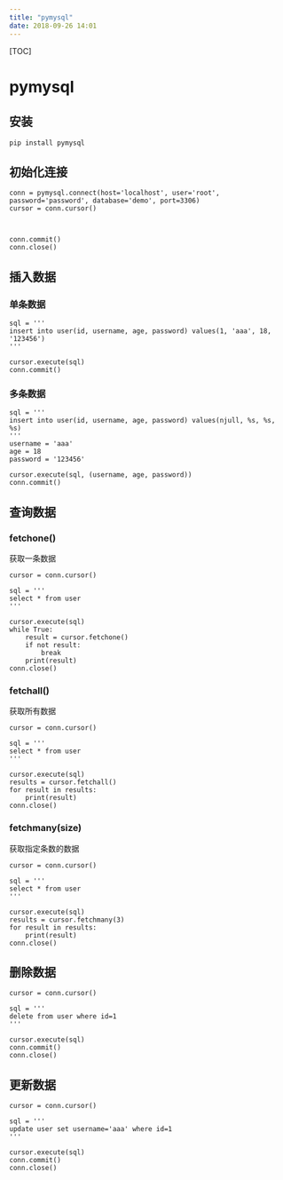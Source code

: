 ```yaml
---
title: "pymysql"
date: 2018-09-26 14:01
---
```



[TOC]


# pymysql



## 安装

```
pip install pymysql
```



## 初始化连接

```
conn = pymysql.connect(host='localhost', user='root', password='password', database='demo', port=3306)
cursor = conn.cursor()



conn.commit()
conn.close()
```





## 插入数据

### 单条数据

```
sql = '''
insert into user(id, username, age, password) values(1, 'aaa', 18, '123456')
'''

cursor.execute(sql)
conn.commit()
```



### 多条数据

```
sql = '''
insert into user(id, username, age, password) values(njull, %s, %s, %s)
'''
username = 'aaa'
age = 18
password = '123456'

cursor.execute(sql, (username, age, password))
conn.commit()
```







## 查询数据

### fetchone()

获取一条数据

```
cursor = conn.cursor()

sql = '''
select * from user
'''

cursor.execute(sql)
while True:
    result = cursor.fetchone()
    if not result:
        break
    print(result)
conn.close()
```



### fetchall()

获取所有数据

```
cursor = conn.cursor()

sql = '''
select * from user
'''

cursor.execute(sql)
results = cursor.fetchall()
for result in results:
    print(result)
conn.close()
```





### fetchmany(size)

获取指定条数的数据

```
cursor = conn.cursor()

sql = '''
select * from user
'''

cursor.execute(sql)
results = cursor.fetchmany(3)
for result in results:
    print(result)
conn.close()
```



## 删除数据

```
cursor = conn.cursor()

sql = '''
delete from user where id=1
'''

cursor.execute(sql)
conn.commit()
conn.close()
```



## 更新数据

```
cursor = conn.cursor()

sql = '''
update user set username='aaa' where id=1
'''

cursor.execute(sql)
conn.commit()
conn.close()
```

